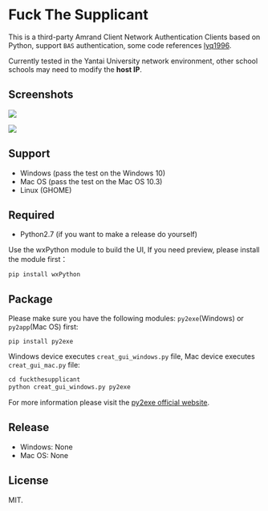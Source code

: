 # Fuck The Supplicant

This is a third-party Amrand Client Network Authentication Clients based on Python, support `BAS` authentication, some code references [lyq1996](https://github.com/lyq1996/).

Currently tested in the Yantai University network environment, other school schools may need to modify the **host IP**.

  

## Screenshots

![](https://cdn.mayuko.cn/blog/20180413210739.png)

![](https://cdn.mayuko.cn/blog/20180413210957.png)



## Support

- Windows (pass the test on the Windows 10)
- Mac OS (pass the test on the Mac OS 10.3)
- Linux (GHOME)


  


## Required

- Python2.7 (if you want to make a release do  yourself)


Use the wxPython module to build the UI, If you need preview, please install the module first：

```shell 
pip install wxPython
```

  


## Package

Please make sure you have the following modules: `py2exe`(Windows) or `py2app`(Mac OS) first:

```shell
pip install py2exe
```

Windows device executes `creat_gui_windows.py` file, Mac device executes `creat_gui_mac.py` file:

```python
cd fuckthesupplicant
python creat_gui_windows.py py2exe
```

For more information please visit the [py2exe official website](http://www.py2exe.org/).



## Release

- Windows: None
- Mac OS: None

  

## License

MIT.
